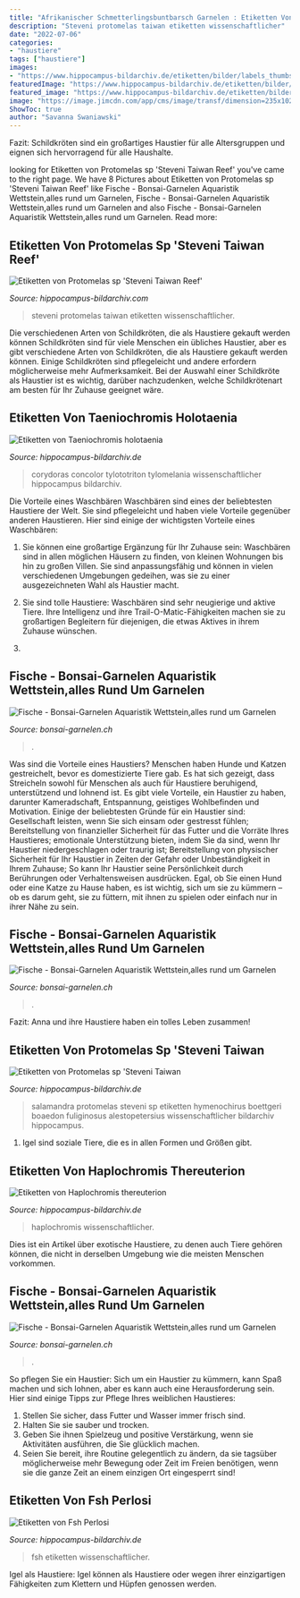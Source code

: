 ```yaml
---
title: "Afrikanischer Schmetterlingsbuntbarsch Garnelen : Etiketten Von Taeniochromis Holotaenia"
description: "Steveni protomelas taiwan etiketten wissenschaftlicher"
date: "2022-07-06"
categories:
- "haustiere"
tags: ["haustiere"]
images:
- "https://www.hippocampus-bildarchiv.de/etiketten/bilder/labels_thumbs/952_ProtomelasspSteveniTaiwan.jpg"
featuredImage: "https://www.hippocampus-bildarchiv.de/etiketten/bilder/labels_thumbs/1067_Taeniochromisholotaenia.jpg"
featured_image: "https://www.hippocampus-bildarchiv.de/etiketten/bilder/labels_thumbs/4851_FshPerlosi.jpg"
image: "https://image.jimcdn.com/app/cms/image/transf/dimension=235x1024:format=jpg/path/scb833944c14e16ce/image/i4b84ed982a4ff2da/version/1584550940/image.jpg"
ShowToc: true
author: "Savanna Swaniawski"
---
```



Fazit: Schildkröten sind ein großartiges Haustier für alle Altersgruppen und eignen sich hervorragend für alle Haushalte.

	

		
looking for Etiketten von Protomelas sp &#039;Steveni Taiwan Reef&#039; you've came to the right page. We have 8 Pictures about Etiketten von Protomelas sp &#039;Steveni Taiwan Reef&#039; like Fische - Bonsai-Garnelen Aquaristik Wettstein,alles rund um Garnelen, Fische - Bonsai-Garnelen Aquaristik Wettstein,alles rund um Garnelen and also Fische - Bonsai-Garnelen Aquaristik Wettstein,alles rund um Garnelen. Read more:
		
    
## Etiketten Von Protomelas Sp &#039;Steveni Taiwan Reef&#039;

<img loading=lazy src="http://www.hippocampus-bildarchiv.com/etiketten/bilder/labels_thumbs/3616_ProtomelasspSteveniTaiwanReef.jpg" onerror="this.onerror=null;this.src='https://tse2.mm.bing.net/th?id=OIP.7rtfKliYEu-ee8_QiIpV1AAAAA&amp;pid=15.1';" alt="Etiketten von Protomelas sp &#039;Steveni Taiwan Reef&#039;">

_Source: hippocampus-bildarchiv.com_

>steveni protomelas taiwan etiketten wissenschaftlicher. 

	

Die verschiedenen Arten von Schildkröten, die als Haustiere gekauft werden können
Schildkröten sind für viele Menschen ein übliches Haustier, aber es gibt verschiedene Arten von Schildkröten, die als Haustiere gekauft werden können. Einige Schildkröten sind pflegeleicht und andere erfordern möglicherweise mehr Aufmerksamkeit. Bei der Auswahl einer Schildkröte als Haustier ist es wichtig, darüber nachzudenken, welche Schildkrötenart am besten für Ihr Zuhause geeignet wäre.

    
## Etiketten Von Taeniochromis Holotaenia

<img loading=lazy src="https://www.hippocampus-bildarchiv.de/etiketten/bilder/labels_thumbs/1067_Taeniochromisholotaenia.jpg" onerror="this.onerror=null;this.src='https://tse3.mm.bing.net/th?id=OIP.lvr4nHDq9EzGhpjO-XsungAAAA&amp;pid=15.1';" alt="Etiketten von Taeniochromis holotaenia">

_Source: hippocampus-bildarchiv.de_

>corydoras concolor tylototriton tylomelania wissenschaftlicher hippocampus bildarchiv. 

	

Die Vorteile eines Waschbären
Waschbären sind eines der beliebtesten Haustiere der Welt. Sie sind pflegeleicht und haben viele Vorteile gegenüber anderen Haustieren. Hier sind einige der wichtigsten Vorteile eines Waschbären:
1. Sie können eine großartige Ergänzung für Ihr Zuhause sein: Waschbären sind in allen möglichen Häusern zu finden, von kleinen Wohnungen bis hin zu großen Villen. Sie sind anpassungsfähig und können in vielen verschiedenen Umgebungen gedeihen, was sie zu einer ausgezeichneten Wahl als Haustier macht.

2. Sie sind tolle Haustiere: Waschbären sind sehr neugierige und aktive Tiere. Ihre Intelligenz und ihre Trail-O-Matic-Fähigkeiten machen sie zu großartigen Begleitern für diejenigen, die etwas Aktives in ihrem Zuhause wünschen.

3.

    
## Fische - Bonsai-Garnelen Aquaristik Wettstein,alles Rund Um Garnelen

<img loading=lazy src="https://image.jimcdn.com/app/cms/image/transf/dimension=235x1024:format=jpg/path/scb833944c14e16ce/image/i4b84ed982a4ff2da/version/1584550940/image.jpg" onerror="this.onerror=null;this.src='https://tse2.mm.bing.net/th?id=OIP.WHbJnZxQMm-r6zKQ0jJV5gAAAA&amp;pid=15.1';" alt="Fische - Bonsai-Garnelen Aquaristik Wettstein,alles rund um Garnelen">

_Source: bonsai-garnelen.ch_

>. 

	

Was sind die Vorteile eines Haustiers?
Menschen haben Hunde und Katzen gestreichelt, bevor es domestizierte Tiere gab. Es hat sich gezeigt, dass Streicheln sowohl für Menschen als auch für Haustiere beruhigend, unterstützend und lohnend ist. Es gibt viele Vorteile, ein Haustier zu haben, darunter Kameradschaft, Entspannung, geistiges Wohlbefinden und Motivation. Einige der beliebtesten Gründe für ein Haustier sind: Gesellschaft leisten, wenn Sie sich einsam oder gestresst fühlen; Bereitstellung von finanzieller Sicherheit für das Futter und die Vorräte Ihres Haustieres; emotionale Unterstützung bieten, indem Sie da sind, wenn Ihr Haustier niedergeschlagen oder traurig ist; Bereitstellung von physischer Sicherheit für Ihr Haustier in Zeiten der Gefahr oder Unbeständigkeit in Ihrem Zuhause; So kann Ihr Haustier seine Persönlichkeit durch Berührungen oder Verhaltensweisen ausdrücken. Egal, ob Sie einen Hund oder eine Katze zu Hause haben, es ist wichtig, sich um sie zu kümmern – ob es darum geht, sie zu füttern, mit ihnen zu spielen oder einfach nur in ihrer Nähe zu sein.

    
## Fische - Bonsai-Garnelen Aquaristik Wettstein,alles Rund Um Garnelen

<img loading=lazy src="https://image.jimcdn.com/app/cms/image/transf/dimension=235x1024:format=jpg/path/scb833944c14e16ce/image/i003d9ec639ac9b03/version/1551085080/image.jpg" onerror="this.onerror=null;this.src='https://tse1.mm.bing.net/th?id=OIP.fpnpxSx_eFdEWnxUSad6hAAAAA&amp;pid=15.1';" alt="Fische - Bonsai-Garnelen Aquaristik Wettstein,alles rund um Garnelen">

_Source: bonsai-garnelen.ch_

>. 

	

Fazit: Anna und ihre Haustiere haben ein tolles Leben zusammen!

    
## Etiketten Von Protomelas Sp &#039;Steveni Taiwan

<img loading=lazy src="https://www.hippocampus-bildarchiv.de/etiketten/bilder/labels_thumbs/952_ProtomelasspSteveniTaiwan.jpg" onerror="this.onerror=null;this.src='https://tse2.mm.bing.net/th?id=OIP.Y2u3bDmCAmPYHznLlSXWLwAAAA&amp;pid=15.1';" alt="Etiketten von Protomelas sp &#039;Steveni Taiwan">

_Source: hippocampus-bildarchiv.de_

>salamandra protomelas steveni sp etiketten hymenochirus boettgeri boaedon fuliginosus alestopetersius wissenschaftlicher bildarchiv hippocampus. 

	

1. Igel sind soziale Tiere, die es in allen Formen und Größen gibt.

    
## Etiketten Von Haplochromis Thereuterion

<img loading=lazy src="https://www.hippocampus-bildarchiv.de/etiketten/bilder/labels_thumbs/4839_Haplochromisthereuterion.jpg" onerror="this.onerror=null;this.src='https://tse4.mm.bing.net/th?id=OIP.RT0lSup90DyDPwckTVrS9gAAAA&amp;pid=15.1';" alt="Etiketten von Haplochromis thereuterion">

_Source: hippocampus-bildarchiv.de_

>haplochromis wissenschaftlicher. 

	

Dies ist ein Artikel über exotische Haustiere, zu denen auch Tiere gehören können, die nicht in derselben Umgebung wie die meisten Menschen vorkommen.

    
## Fische - Bonsai-Garnelen Aquaristik Wettstein,alles Rund Um Garnelen

<img loading=lazy src="https://image.jimcdn.com/app/cms/image/transf/dimension=235x1024:format=jpg/path/scb833944c14e16ce/image/i087a0e4f358e07ea/version/1551085040/image.jpg" onerror="this.onerror=null;this.src='https://tse4.mm.bing.net/th?id=OIP.9o6i-1a0rnrFDIuJB8tJLgAAAA&amp;pid=15.1';" alt="Fische - Bonsai-Garnelen Aquaristik Wettstein,alles rund um Garnelen">

_Source: bonsai-garnelen.ch_

>. 

	

So pflegen Sie ein Haustier:
Sich um ein Haustier zu kümmern, kann Spaß machen und sich lohnen, aber es kann auch eine Herausforderung sein. Hier sind einige Tipps zur Pflege Ihres weiblichen Haustieres:
1. Stellen Sie sicher, dass Futter und Wasser immer frisch sind.
2. Halten Sie sie sauber und trocken.
3. Geben Sie ihnen Spielzeug und positive Verstärkung, wenn sie Aktivitäten ausführen, die Sie glücklich machen.
4. Seien Sie bereit, ihre Routine gelegentlich zu ändern, da sie tagsüber möglicherweise mehr Bewegung oder Zeit im Freien benötigen, wenn sie die ganze Zeit an einem einzigen Ort eingesperrt sind!

    
## Etiketten Von Fsh Perlosi

<img loading=lazy src="https://www.hippocampus-bildarchiv.de/etiketten/bilder/labels_thumbs/4851_FshPerlosi.jpg" onerror="this.onerror=null;this.src='https://tse3.mm.bing.net/th?id=OIP.BP14HV7LRGKXSU9USzUb5gAAAA&amp;pid=15.1';" alt="Etiketten von Fsh Perlosi">

_Source: hippocampus-bildarchiv.de_

>fsh etiketten wissenschaftlicher. 

	

Igel als Haustiere: Igel können als Haustiere oder wegen ihrer einzigartigen Fähigkeiten zum Klettern und Hüpfen genossen werden.

